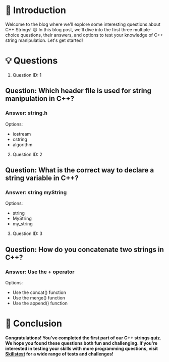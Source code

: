 # 📝 **Introduction**

Welcome to the blog where we'll explore some interesting questions about C++ Strings! 😄 In this blog post, we'll dive into the first three multiple-choice questions, their answers, and options to test your knowledge of C++ string manipulation. Let's get started!

# 💡 **Questions**

1. Question ID: 1
##   Question: Which header file is used for string manipulation in C++?
###   Answer: string.h
   Options:
   - iostream
   - cstring
   - algorithm

2. Question ID: 2
##   Question: What is the correct way to declare a string variable in C++?
###   Answer: string myString
   Options:
   - string
   - MyString
   - my_string

3. Question ID: 3
##   Question: How do you concatenate two strings in C++?
###   Answer: Use the + operator
   Options:
   - Use the concat() function
   - Use the merge() function
   - Use the append() function

# 🚀 **Conclusion**

#### Congratulations! You've completed the first part of our C++ strings quiz. We hope you found these questions both fun and challenging. If you're interested in testing your skills with more programming questions, visit [Skillstest](skillstest.me) for a wide range of tests and challenges!
